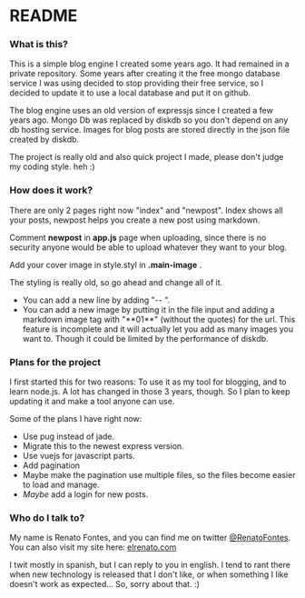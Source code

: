 # README #

### What is this? ###

This is a simple blog engine I created some years ago. It had remained in a private repository. Some years after creating it the free mongo database service I was using decided to stop providing their free service, so I decided to update it to use a local database and put it on github.

The blog engine uses an old version of expressjs since I created a few years ago. Mongo Db was replaced by diskdb so you don't depend on any db hosting service. Images for blog posts are stored directly in the json file created by diskdb.

The project is really old and also quick project I made, please don't judge my coding style. heh :)

### How does it work? ###

There are only 2 pages right now "index" and "newpost". Index shows all your posts, newpost helps you create a new post using markdown. 

Comment **newpost** in **app.js** page when uploading, since there is no security anyone would be able to upload whatever they want to your blog. 

Add your cover image in style.styl in **.main-image** .

The styling is really old, so go ahead and change all of it.

* You can add a new line by adding "--  ".
* You can add a new image by putting it in the file input and adding a markdown image tag with "\*\*01\*\*" (without the quotes) for the url. This feature is incomplete and it will actually let you add as many images you want to. Though it could be limited by the performance of diskdb.

### Plans for the project ###

I first started this for two reasons: To use it as my tool for blogging, and to learn node.js.
A lot has changed in those 3 years, though. So I plan to keep updating it and make a tool anyone can use.

Some of the plans I have right now:

* Use pug instead of jade.
* Migrate this to the newest express version.
* Use vuejs for javascript parts.
* Add pagination
* Maybe make the pagination use multiple files, so the files become easier to load and manage.
* *Maybe* add a login for new posts.


### Who do I talk to? ###

My name is Renato Fontes, and you can find me on twitter [@RenatoFontes](https://twitter.com/renatofontes).
You can also visit my site here: [elrenato.com](http://elrenato.com)

I twit mostly in spanish, but I can reply to you in english. I tend to rant there when new technology is released that I don't like, or when something I like doesn't work as expected... So, sorry about that. :)
